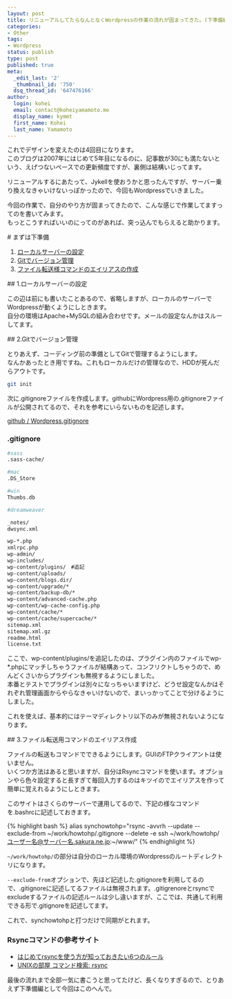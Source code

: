 ```yaml
---
layout: post
title: リニューアルしてたらなんとなくWordpressの作業の流れが固まってきた。(下準備編)
categories:
- Other
tags:
- Wordpress
status: publish
type: post
published: true
meta:
  _edit_last: '2'
  _thumbnail_id: '750'
  dsq_thread_id: '647476166'
author:
  login: kohei
  email: contact@koheiyamamoto.me
  display_name: kymmt
  first_name: Kohei
  last_name: Yamamoto
---
```


これでデザインを変えたのは4回目になります。  
このブログは2007年にはじめて5年目になるのに、記事数が30にも満たないという、えげつないペースでの更新頻度ですが、裏側は結構いじってます。


リニューアルするにあたって、Jykellを使おうかと思ったんですが、サーバー乗り換えなきゃいけないっぽかったので、今回もWordpressでいきました。


今回の作業で、自分のやり方が固まってきたので、こんな感じで作業してますってのを書いてみます。  
もっとこうすればいいのにってのがあれば、突っ込んでもらえると助かります。


<section markdown="block">
# まずは下準備

1. [ローカルサーバーの設定](#server)
2. [Gitでバージョン管理](#git)
3. [ファイル転送様コマンドのエイリアスの作成](#rsync)

</section>
<section id="server" markdown="block">
## 1.ローカルサーバーの設定

この辺は前にも書いたことあるので、省略しますが、ローカルのサーバーでWordpressが動くようにしときます。  
自分の環境はApache+MySQLの組み合わせです。メールの設定なんかはスルーしてます。

</section>
<section id="git" markdown="block">
## 2.Gitでバージョン管理

とりあえず、コーディング前の準備としてGitで管理するようにします。  
なんかあったとき用ですね。これもローカルだけの管理なので、HDDが死んだらアウトです。

~~~ bash
git init
~~~

次に.gitignoreファイルを作成します。githubにWordpress用の.gitignoreファイルが公開されてるので、それを参考にいらないものを記述します。


[github / Wordpress.gitignore](https://github.com/github/gitignore/blob/master/Wordpress.gitignore)

### .gitignore

~~~ bash
#sass
.sass-cache/

#mac
.DS_Store

#win
Thumbs.db

#dreamweaver

_notes/
dwsync.xml

wp-*.php
xmlrpc.php
wp-admin/
wp-includes/
wp-content/plugins/　#追記
wp-content/uploads/
wp-content/blogs.dir/
wp-content/upgrade/*
wp-content/backup-db/*
wp-content/advanced-cache.php
wp-content/wp-cache-config.php
wp-content/cache/*
wp-content/cache/supercache/*
sitemap.xml
sitemap.xml.gz
readme.html
license.txt
~~~

ここで、wp-content/plugins/を追記したのは、プラグイン内のファイルでwp-\*.phpにマッチしちゃうファイルが結構あって、コンフリクトしちゃうので、めんどくさいからプラグインも無視するようにしました。  
本番とテストでプラグインは別々になっちゃいますけど、どうせ設定なんかはそれぞれ管理画面からやらなきゃいけないので、まいっかってことで分けるようにしました。

これを使えば、基本的にはテーマディレクトリ以下のみが無視されないようになります。

</section>

<section id="rsync" markdown="block">
## 3.ファイル転送用コマンドのエイリアス作成

ファイルの転送もコマンドでできるようにします。GUIのFTPクライアントは使いません。  
いくつか方法はあると思いますが、自分はRsyncコマンドを使います。オプションやら色々設定すると長すぎて毎回入力するのはキツイのでエイリアスを作って簡単に覚えれるようにしときます。


このサイトはさくらのサーバーで運用してるので、下記の様なコマンドを.bashrcに記述しておきます。


{% highlight bash %}
alias synchowtohp="rsync -avvrh --update --exclude-from ~/work/howtohp/.gitignore  --delete -e ssh ~/work/howtohp/ ユーザー名@サーバー名.sakura.ne.jp:~/www/"
{% endhighlight %}

`~/work/howtohp/`の部分は自分のローカル環境のWordpressのルートディレクトリになります。


`--exclude-from`オプションで、先ほど記述した.gitignoreを利用してるので、.gitignoreに記述してるファイルは無視されます。.gitigrenoreとrsyncでexcludeするファイルの記述ルールは少し違いますが、ここでは、共通して利用できる形で.gitignoreを記述してます。

これで、synchowtohpと打つだけで同期がとれます。

### Rsyncコマンドの参考サイト

* [ はじめてrsyncを使う方が知っておきたい6つのルール](http://www.itmedia.co.jp/enterprise/articles/0804/21/news013.html)
* [UNIXの部屋 コマンド検索: rsync](http://x68000.q-e-d.net/~68user/unix/pickup?rsync)
</section>

最後の流れまで全部一気に書こうと思ってたけど、長くなりすぎるので、とりあえず下準備編として今回はこのへんで。

